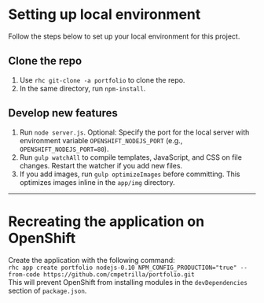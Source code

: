 # Setting up local environment

Follow the steps below to set up your local environment for this project.

## Clone the repo

1. Use `rhc git-clone -a portfolio` to clone the repo.
2. In the same directory, run `npm-install`.

## Develop new features

1. Run `node server.js`. Optional: Specify the port for the local server with environment variable `OPENSHIFT_NODEJS_PORT` (e.g., `OPENSHIFT_NODEJS_PORT=80`).
2. Run `gulp watchAll` to compile templates, JavaScript, and CSS on file changes. Restart the watcher if you add new files.
3. If you add images, run `gulp optimizeImages` before committing. This optimizes images inline in the `app/img` directory.

---

# Recreating the application on OpenShift

Create the application with the following command:  
`rhc app create portfolio nodejs-0.10 NPM_CONFIG_PRODUCTION="true" --from-code https://github.com/cmpetrilla/portfolio.git`  
This will prevent OpenShift from installing modules in the `devDependencies` section of `package.json`.
